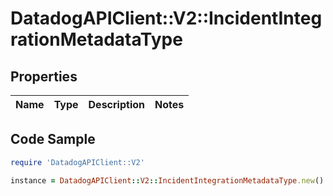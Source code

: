 # DatadogAPIClient::V2::IncidentIntegrationMetadataType

## Properties

Name | Type | Description | Notes
------------ | ------------- | ------------- | -------------

## Code Sample

```ruby
require 'DatadogAPIClient::V2'

instance = DatadogAPIClient::V2::IncidentIntegrationMetadataType.new()
```


